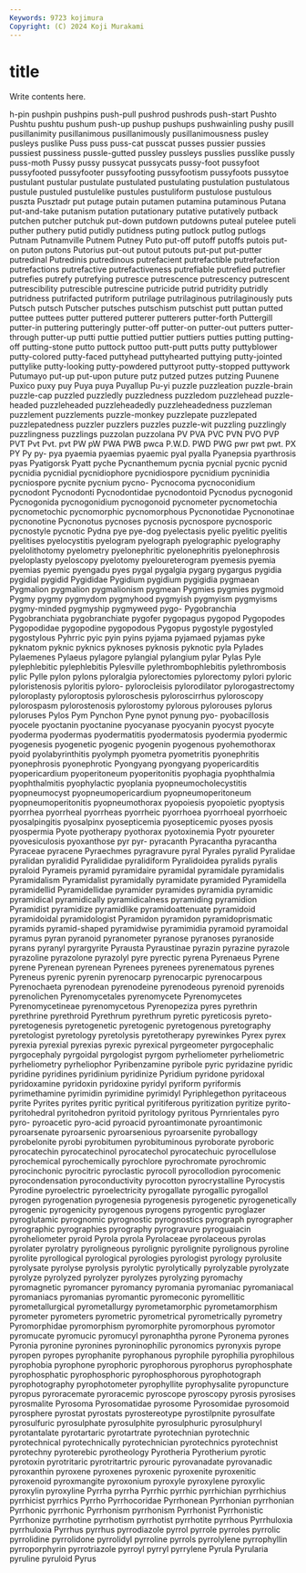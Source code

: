 ```yaml
---
Keywords: 9723 kojimura
Copyright: (C) 2024 Koji Murakami
---
```


# title

Write contents here.



h-pin pushpin pushpins
push-pull pushrod pushrods push-start Pushto Pushtu pushtu pushum push-up pushup
pushups pushwainling pushy pusill pusillanimity pusillanimous pusillanimously pusillanimousness pusley pusleys
puslike Puss puss puss-cat pusscat pusses pussier pussies pussiest pussiness
pussle-gutted pussley pussleys pusslies pusslike pussly puss-moth Pussy pussy pussycat
pussycats pussy-foot pussyfoot pussyfooted pussyfooter pussyfooting pussyfootism pussyfoots pussytoe pustulant
pustular pustulate pustulated pustulating pustulation pustulatous pustule pustuled pustulelike pustules
pustuliform pustulose pustulous puszta Pusztadr put putage putain putamen putamina
putaminous Putana put-and-take putanism putation putationary putative putatively putback putchen
putcher putchuk put-down putdown putdowns puteal putelee puteli puther puthery
putid putidly putidness puting putlock putlog putlogs Putnam Putnamville Putnem
Putney Puto put-off putoff putoffs putois put-on puton putons Putorius
put-out putout putouts put-put put-putter putredinal Putredinis putredinous putrefacient putrefactible
putrefaction putrefactions putrefactive putrefactiveness putrefiable putrefied putrefier putrefies putrefy putrefying
putresce putrescence putrescency putrescent putrescibility putrescible putrescine putricide putrid putridity
putridly putridness putrifacted putriform putrilage putrilaginous putrilaginously puts Putsch putsch
Putscher putsches putschism putschist putt puttan putted puttee puttees putter
puttered putterer putterers putter-forth Puttergill putter-in puttering putteringly putter-off putter-on
putter-out putters putter-through putter-up putti puttie puttied puttier puttiers putties
putting putting-off putting-stone putto puttock puttoo putt-putt putts putty puttyblower
putty-colored putty-faced puttyhead puttyhearted puttying putty-jointed puttylike putty-looking putty-powdered puttyroot
putty-stopped puttywork Putumayo put-up put-upon puture putz putzed putzes putzing
Puunene Puxico puxy puy Puya puya Puyallup Pu-yi puzzle puzzleation
puzzle-brain puzzle-cap puzzled puzzledly puzzledness puzzledom puzzlehead puzzle-headed puzzleheaded puzzleheadedly
puzzleheadedness puzzleman puzzlement puzzlements puzzle-monkey puzzlepate puzzlepated puzzlepatedness puzzler puzzlers
puzzles puzzle-wit puzzling puzzlingly puzzlingness puzzlings puzzolan puzzolana PV PVA
PVC PVN PVO PVP PVT Pvt Pvt. pvt PW pW
PWA PWB pwca P.W.D. PWD PWG pwr pwt pwt. PX
PY Py py- pya pyaemia pyaemias pyaemic pyal pyalla Pyanepsia
pyarthrosis pyas Pyatigorsk Pyatt pyche Pycnanthemum pycnia pycnial pycnic pycnid
pycnidia pycnidial pycnidiophore pycnidiospore pycnidium pycninidia pycniospore pycnite pycnium pycno-
Pycnocoma pycnoconidium pycnodont Pycnodonti Pycnodontidae pycnodontoid Pycnodus pycnogonid Pycnogonida pycnogonidium
pycnogonoid pycnometer pycnometochia pycnometochic pycnomorphic pycnomorphous Pycnonotidae Pycnonotinae pycnonotine Pycnonotus
pycnoses pycnosis pycnospore pycnosporic pycnostyle pycnotic Pydna pye pye-dog pyelectasis
pyelic pyelitic pyelitis pyelitises pyelocystitis pyelogram pyelograph pyelographic pyelography pyelolithotomy
pyelometry pyelonephritic pyelonephritis pyelonephrosis pyeloplasty pyeloscopy pyelotomy pyeloureterogram pyemesis pyemia
pyemias pyemic pyengadu pyes pygal pygalgia pygarg pygargus pygidia pygidial
pygidid Pygididae Pygidium pygidium pygigidia pygmaean Pygmalion pygmalion pygmalionism pygmean
Pygmies pygmies pygmoid Pygmy pygmy pygmydom pygmyhood pygmyish pygmyism pygmyisms
pygmy-minded pygmyship pygmyweed pygo- Pygobranchia Pygobranchiata pygobranchiate pygofer pygopagus pygopod
Pygopodes Pygopodidae pygopodine pygopodous Pygopus pygostyle pygostyled pygostylous Pyhrric pyic
pyin pyins pyjama pyjamaed pyjamas pyke pyknatom pyknic pyknics pyknoses
pyknosis pyknotic pyla Pylades Pylaemenes Pylaeus pylagore pylangial pylangium pylar
Pylas Pyle pylephlebitic pylephlebitis Pylesville pylethrombophlebitis pylethrombosis pylic Pylle pylon
pylons pyloralgia pylorectomies pylorectomy pylori pyloric pyloristenosis pyloritis pyloro- pylorocleisis
pylorodilator pylorogastrectomy pyloroplasty pyloroptosis pyloroschesis pyloroscirrhus pyloroscopy pylorospasm pylorostenosis pylorostomy
pylorous pylorouses pylorus pyloruses Pylos Pym Pynchon Pyne pynot pynung
pyo- pyobacillosis pyocele pyoctanin pyoctanine pyocyanase pyocyanin pyocyst pyocyte pyoderma
pyodermas pyodermatitis pyodermatosis pyodermia pyodermic pyogenesis pyogenetic pyogenic pyogenin pyogenous
pyohemothorax pyoid pyolabyrinthitis pyolymph pyometra pyometritis pyonephritis pyonephrosis pyonephrotic Pyongyang
pyongyang pyopericarditis pyopericardium pyoperitoneum pyoperitonitis pyophagia pyophthalmia pyophthalmitis pyophylactic pyoplania
pyopneumocholecystitis pyopneumocyst pyopneumopericardium pyopneumoperitoneum pyopneumoperitonitis pyopneumothorax pyopoiesis pyopoietic pyoptysis pyorrhea
pyorrheal pyorrheas pyorrheic pyorrhoea pyorrhoeal pyorrhoeic pyosalpingitis pyosalpinx pyosepticemia pyosepticemic
pyoses pyosis pyospermia Pyote pyotherapy pyothorax pyotoxinemia Pyotr pyoureter pyovesiculosis
pyoxanthose pyr pyr- pyracanth Pyracantha pyracantha Pyraceae pyracene Pyraechmes pyragravure
pyral Pyrales pyralid Pyralidae pyralidan pyralidid Pyralididae pyralidiform Pyralidoidea pyralids
pyralis pyraloid Pyrameis pyramid pyramidaire pyramidal pyramidale pyramidalis Pyramidalism Pyramidalist
pyramidally pyramidate pyramided Pyramidella pyramidellid Pyramidellidae pyramider pyramides pyramidia pyramidic
pyramidical pyramidically pyramidicalness pyramiding pyramidion Pyramidist pyramidize pyramidlike pyramidoattenuate pyramidoid
pyramidoidal pyramidologist Pyramidon pyramidon pyramidoprismatic pyramids pyramid-shaped pyramidwise pyramimidia pyramoid
pyramoidal pyramus pyran pyranoid pyranometer pyranose pyranoses pyranoside pyrans pyranyl
pyrargyrite Pyrausta Pyraustinae pyrazin pyrazine pyrazole pyrazoline pyrazolone pyrazolyl pyre
pyrectic pyrena Pyrenaeus Pyrene pyrene Pyrenean pyrenean Pyrenees pyrenees pyrenematous
pyrenes Pyreneus pyrenic pyrenin pyrenocarp pyrenocarpic pyrenocarpous Pyrenochaeta pyrenodean pyrenodeine
pyrenodeous pyrenoid pyrenoids pyrenolichen Pyrenomycetales pyrenomycete Pyrenomycetes Pyrenomycetineae pyrenomycetous Pyrenopeziza
pyres pyrethrin pyrethrine pyrethroid Pyrethrum pyrethrum pyretic pyreticosis pyreto- pyretogenesis
pyretogenetic pyretogenic pyretogenous pyretography pyretologist pyretology pyretolysis pyretotherapy pyrewinkes Pyrex
pyrex pyrexia pyrexial pyrexias pyrexic pyrexical pyrgeometer pyrgocephalic pyrgocephaly pyrgoidal
pyrgologist pyrgom pyrheliometer pyrheliometric pyrheliometry pyrheliophor Pyribenzamine pyribole pyric pyridazine
pyridic pyridine pyridines pyridinium pyridinize Pyridium pyridone pyridoxal pyridoxamine pyridoxin
pyridoxine pyridyl pyriform pyriformis pyrimethamine pyrimidin pyrimidine pyrimidyl Pyriphlegethon pyritaceous
pyrite Pyrites pyrites pyritic pyritical pyritiferous pyritization pyritize pyrito- pyritohedral
pyritohedron pyritoid pyritology pyritous Pyrnrientales pyro pyro- pyroacetic pyro-acid pyroacid
pyroantimonate pyroantimonic pyroarsenate pyroarsenic pyroarsenious pyroarsenite pyroballogy pyrobelonite pyrobi pyrobitumen
pyrobituminous pyroborate pyroboric pyrocatechin pyrocatechinol pyrocatechol pyrocatechuic pyrocellulose pyrochemical pyrochemically
pyrochlore pyrochromate pyrochromic pyrocinchonic pyrocitric pyroclastic pyrocoll pyrocollodion pyrocomenic pyrocondensation
pyroconductivity pyrocotton pyrocrystalline Pyrocystis Pyrodine pyroelectric pyroelectricity pyrogallate pyrogallic pyrogallol
pyrogen pyrogenation pyrogenesia pyrogenesis pyrogenetic pyrogenetically pyrogenic pyrogenicity pyrogenous pyrogens
pyrogentic pyroglazer pyroglutamic pyrognomic pyrognostic pyrognostics pyrograph pyrographer pyrographic pyrographies
pyrography pyrogravure pyroguaiacin pyroheliometer pyroid Pyrola pyrola Pyrolaceae pyrolaceous pyrolas
pyrolater pyrolatry pyroligneous pyrolignic pyrolignite pyrolignous pyroline pyrolite pyrollogical pyrological
pyrologies pyrologist pyrology pyrolusite pyrolysate pyrolyse pyrolysis pyrolytic pyrolytically pyrolyzable
pyrolyzate pyrolyze pyrolyzed pyrolyzer pyrolyzes pyrolyzing pyromachy pyromagnetic pyromancer pyromancy
pyromania pyromaniac pyromaniacal pyromaniacs pyromanias pyromantic pyromeconic pyromellitic pyrometallurgical pyrometallurgy
pyrometamorphic pyrometamorphism pyrometer pyrometers pyrometric pyrometrical pyrometrically pyrometry Pyromorphidae pyromorphism
pyromorphite pyromorphous pyromotor pyromucate pyromucic pyromucyl pyronaphtha pyrone Pyronema pyrones
Pyronia pyronine pyronines pyroninophilic pyronomics pyronyxis pyrope pyropen pyropes pyrophanite
pyrophanous pyrophile pyrophilia pyrophilous pyrophobia pyrophone pyrophoric pyrophorous pyrophorus pyrophosphate
pyrophosphatic pyrophosphoric pyrophosphorous pyrophotograph pyrophotography pyrophotometer pyrophyllite pyrophysalite pyropuncture pyropus
pyroracemate pyroracemic pyroscope pyroscopy pyrosis pyrosises pyrosmalite Pyrosoma Pyrosomatidae pyrosome
Pyrosomidae pyrosomoid pyrosphere pyrostat pyrostats pyrostereotype pyrostilpnite pyrosulfate pyrosulfuric pyrosulphate
pyrosulphite pyrosulphuric pyrosulphuryl pyrotantalate pyrotartaric pyrotartrate pyrotechnian pyrotechnic pyrotechnical pyrotechnically
pyrotechnician pyrotechnics pyrotechnist pyrotechny pyroterebic pyrotheology Pyrotheria Pyrotherium pyrotic pyrotoxin
pyrotritaric pyrotritartric pyrouric pyrovanadate pyrovanadic pyroxanthin pyroxene pyroxenes pyroxenic pyroxenite
pyroxenitic pyroxenoid pyroxmangite pyroxonium pyroxyle pyroxylene pyroxylic pyroxylin pyroxyline Pyrrha
pyrrha Pyrrhic pyrrhic pyrrhichian pyrrhichius pyrrhicist pyrrhics Pyrrho Pyrrhocoridae Pyrrhonean
Pyrrhonian pyrrhonian Pyrrhonic pyrrhonic Pyrrhonism pyrrhonism Pyrrhonist Pyrrhonistic Pyrrhonize pyrrhotine
pyrrhotism pyrrhotist pyrrhotite pyrrhous Pyrrhuloxia pyrrhuloxia Pyrrhus pyrrhus pyrrodiazole pyrrol
pyrrole pyrroles pyrrolic pyrrolidine pyrrolidone pyrrolidyl pyrroline pyrrols pyrrolylene pyrrophyllin
pyrroporphyrin pyrrotriazole pyrroyl pyrryl pyrrylene Pyrula Pyrularia pyruline pyruloid Pyrus
